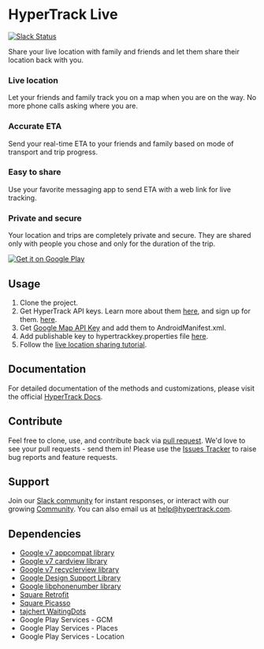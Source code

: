 # HyperTrack Live
[![Slack Status](http://slack.hypertrack.com/badge.svg)](http://slack.hypertrack.com)

Share your live location with family and friends and let them share their location back with you.

### Live location
Let your friends and family track you on a map when you are on the way. No more phone calls asking where you are.

### Accurate ETA
Send your real-time ETA to your friends and family based on mode of transport and trip progress.

### Easy to share
Use your favorite messaging app to send ETA with a web link for live tracking. 

### Private and secure
Your location and trips are completely private and secure. They are shared only with people you chose and only for the duration of the trip.

<a href='https://play.google.com/store/apps/details?id=io.hypertrack.sendeta&pcampaignid=MKT-Other-global-all-co-prtnr-py-PartBadge-Mar2515-1'><img alt='Get it on Google Play' src='https://play.google.com/intl/en_us/badges/images/generic/en_badge_web_generic.png'/></a>

## Usage
1. Clone the project.
2. Get HyperTrack API keys. Learn more about them [here](https://docs.hypertrack.com/v3/gettingstarted/authentication.html), and sign up for them. [here](https://dashboard.hypertrack.com/signup).
3. Get [Google Map API Key](https://developers.google.com/maps/documentation/android-api/signup) and add them to AndroidManifest.xml.
4. Add publishable key to hypertrackkey.properties file [here](https://github.com/hypertrack/hypertrack-live-android/blob/master/hypertrackkey.properties).
5. Follow the [live location sharing tutorial](https://www.hypertrack.com/tutorials/live-location-sharing-android-messaging-app).

## Documentation
For detailed documentation of the methods and customizations, please visit the official [HyperTrack Docs](https://docs.hypertrack.com/).

## Contribute
Feel free to clone, use, and contribute back via [pull request](https://help.github.com/articles/about-pull-requests/). We'd love to see your pull requests - send them in! Please use the [Issues Tracker](https://github.com/hypertrack/example-android/issues) to raise bug reports and feature requests.

## Support
Join our [Slack community](http://slack.hypertrack.com) for instant responses, or interact with our growing [Community](https://community.hypertrack.com). You can also email us at help@hypertrack.com.

## Dependencies
* [Google v7 appcompat library](https://developer.android.com/topic/libraries/support-library/packages.html#v7-appcompat)
* [Google v7 cardview library](https://developer.android.com/topic/libraries/support-library/packages.html#v7-cardview)
* [Google v7 recyclerview library](https://developer.android.com/topic/libraries/support-library/packages.html#v7-cardview)
* [Google Design Support Library](https://developer.android.com/topic/libraries/support-library/packages.html#design)
* [Google libphonenumber library](https://github.com/googlei18n/libphonenumber/)
* [Square Retrofit](https://github.com/square/retrofit)
* [Square Picasso](https://github.com/square/picasso)
* [tajchert WaitingDots](https://github.com/tajchert/WaitingDots)
* Google Play Services - GCM
* Google Play Services - Places
* Google Play Services - Location
